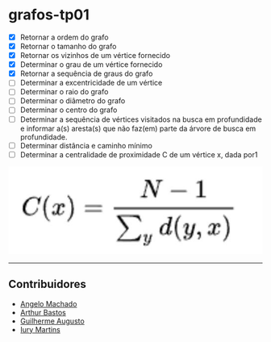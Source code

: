 # grafos-tp01

 * [x] Retornar a ordem do grafo
 * [x] Retornar o tamanho do grafo
 * [x] Retornar os vizinhos de um vértice fornecido
 * [x] Determinar o grau de um vértice fornecido
 * [x] Retornar a sequência de graus do grafo
 * [ ] Determinar a excentricidade de um vértice
 * [ ] Determinar o raio do grafo
 * [ ] Determinar o diâmetro do grafo
 * [ ] Determinar o centro do grafo
 * [ ] Determinar a sequência de vértices visitados na busca em profundidade e
informar a(s) aresta(s) que não faz(em) parte da árvore de busca em profundidade.
 * [ ] Determinar distância e caminho mínimo
 * [ ] Determinar a centralidade de proximidade C de um vértice x, dada por1

<img src=".github/formula.JPG"/>

- - - -
<h2 id="contribuidores">
    Contribuidores
</h2>

- [Angelo Machado](https://github.com/acmachado14)
- [Arthur Bastos](https://github.com/ArthurFBastos)
- [Guilherme Augusto](https://github.com/Guilherme-Schwann)
- [Iury Martins](https://github.com/iurymartins46)

